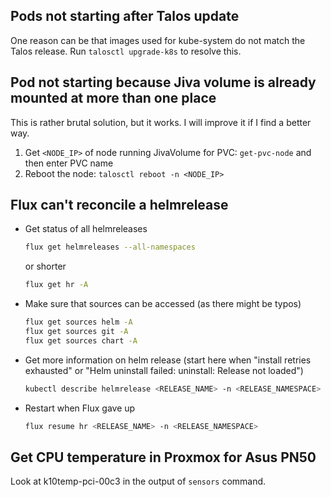 ## Pods not starting after Talos update

One reason can be that images used for kube-system do not match the Talos release. Run `talosctl upgrade-k8s` to resolve this.

## Pod not starting because Jiva volume is already mounted at more than one place

This is rather brutal solution, but it works. I will improve it if I find a better way.

1. Get `<NODE_IP>` of node running JivaVolume for PVC: `get-pvc-node` and then enter PVC name
2. Reboot the node: `talosctl reboot -n <NODE_IP>`

## Flux can't reconcile a helmrelease

- Get status of all helmreleases
  ```bash
  flux get helmreleases --all-namespaces
  ```
  or shorter
  ```bash
  flux get hr -A
  ```
- Make sure that sources can be accessed (as there might be typos)
  ```bash
  flux get sources helm -A
  flux get sources git -A
  flux get sources chart -A
  ```
- Get more information on helm release (start here when "install retries exhausted" or "Helm uninstall failed: uninstall: Release not loaded")
  ```bash
  kubectl describe helmrelease <RELEASE_NAME> -n <RELEASE_NAMESPACE>
  ```
- Restart when Flux gave up
  ```bash
  flux resume hr <RELEASE_NAME> -n <RELEASE_NAMESPACE>
  ```

## Get CPU temperature in Proxmox for Asus PN50

Look at k10temp-pci-00c3 in the output of `sensors` command.
